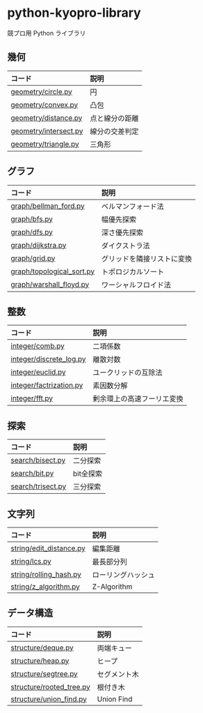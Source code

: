 # python-kyopro-library

競プロ用 Python ライブラリ

## 幾何

| コード                       | 説明         |
| :--------------------------- | :----------- |
| [geometry/circle.py](geometry/circle.py) | 円   |
| [geometry/convex.py](geometry/convex.py) | 凸包   |
| [geometry/distance.py](geometry/distance.py) | 点と線分の距離 |
| [geometry/intersect.py](geometry/intersect.py) | 線分の交差判定 |
| [geometry/triangle.py](geometry/triangle.py) | 三角形   |

## グラフ

| コード                       | 説明         |
| :--------------------------- | :----------- |
| [graph/bellman_ford.py](graph/bellman_ford.py) | ベルマンフォード法  |
| [graph/bfs.py](graph/bfs.py) | 幅優先探索   |
| [graph/dfs.py](graph/dfs.py) | 深さ優先探索 |
| [graph/dijkstra.py](graph/dijkstra.py) | ダイクストラ法  |
| [graph/grid.py](graph/grid.py) |グリッドを隣接リストに変換 |
| [graph/topological_sort.py](graph/topological_sort.py) | トポロジカルソート |
| [graph/warshall_floyd.py](graph/warshall_floyd.py) | ワーシャルフロイド法 |

## 整数

| コード                                       | 説明                     |
| :------------------------------------------ | :---------------------- |
| [integer/comb.py](integer/comb.py) | 二項係数 |
| [integer/discrete_log.py](integer/discrete_log.py) | 離散対数 |
| [integer/euclid.py](integer/euclid.py)| ユークリッドの互除法 |
| [integer/factrization.py](integer/factrization.py) | 素因数分解 |
| [integer/fft.py](integer/fft.py) | 剰余環上の高速フーリエ変換 |

## 探索

| コード                       | 説明   |
| :--------------------------- | :----- |
| [search/bisect.py](search/bisect.py)   | 二分探索  |
| [search/bit.py](search/bit.py) | bit全探索 |
| [search/trisect.py](search/trisect.py)   | 三分探索  |

## 文字列

| コード                       | 説明   |
| :--------------------------- | :----- |
| [string/edit_distance.py](string/edit_distance.py)   | 編集距離 |
| [string/lcs.py](string/lcs.py)   | 最長部分列 |
| [string/rolling_hash.py](string/rolling_hash.py)   | ローリングハッシュ  |
| [string/z_algorithm.py](string/z_algorithm.py)   | Z-Algorithm  |

## データ構造

| コード                                             | 説明         |
| :------------------------------------------------- | :----------- |
| [structure/deque.py](structure/deque.py)       | 両端キュー |
| [structure/heap.py](structure/heap.py)       | ヒープ |
| [structure/segtree.py](structure/segtree.py)       | セグメント木 |
| [structure/rooted_tree.py](structure/rooted_tree.py)   | 根付き木 |
| [structure/union_find.py](structure/union_find.py) | Union Find   |
